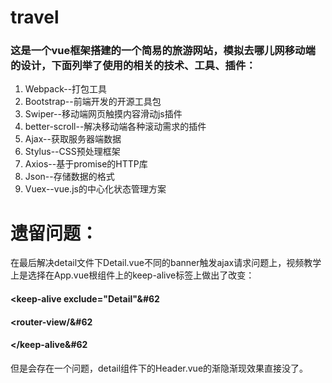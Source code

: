 # travel
  ### 这是一个vue框架搭建的一个简易的旅游网站，模拟去哪儿网移动端的设计，下面列举了使用的相关的技术、工具、插件：
  1. Webpack--打包工具
  2. Bootstrap--前端开发的开源工具包
  3. Swiper--移动端网页触摸内容滑动js插件
  4. better-scroll--解决移动端各种滚动需求的插件
  5. Ajax--获取服务器端数据
  6. Stylus--CSS预处理框架
  7. Axios--基于promise的HTTP库
  8. Json--存储数据的格式
  9. Vuex--vue.js的中心化状态管理方案
   
# 遗留问题：
在最后解决detail文件下Detail.vue不同的banner触发ajax请求问题上，视频教学上是选择在App.vue根组件上的keep-alive标签上做出了改变：

#### &#60;keep-alive exclude="Detail"&#62
####    &#60;router-view/&#62
#### &#60;/keep-alive&#62

但是会存在一个问题，detail组件下的Header.vue的渐隐渐现效果直接没了。